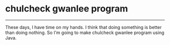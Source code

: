 # chulcheck gwanlee program
---
  These days, I have time on my hands.
  I think that doing something is better than doing nothing.
  So I'm going to make chulcheck gwanlee program using Java.

 
